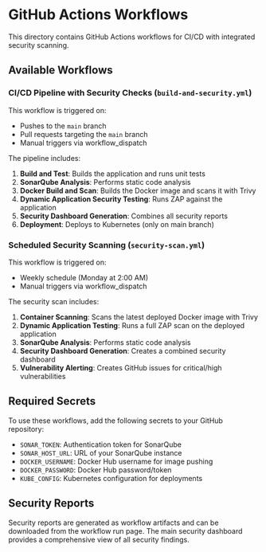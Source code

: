 # GitHub Actions Workflows

This directory contains GitHub Actions workflows for CI/CD with integrated security scanning.

## Available Workflows

### CI/CD Pipeline with Security Checks (`build-and-security.yml`)

This workflow is triggered on:
- Pushes to the `main` branch
- Pull requests targeting the `main` branch
- Manual triggers via workflow_dispatch

The pipeline includes:
1. **Build and Test**: Builds the application and runs unit tests
2. **SonarQube Analysis**: Performs static code analysis
3. **Docker Build and Scan**: Builds the Docker image and scans it with Trivy
4. **Dynamic Application Security Testing**: Runs ZAP against the application
5. **Security Dashboard Generation**: Combines all security reports
6. **Deployment**: Deploys to Kubernetes (only on main branch)

### Scheduled Security Scanning (`security-scan.yml`)

This workflow is triggered on:
- Weekly schedule (Monday at 2:00 AM)
- Manual triggers via workflow_dispatch

The security scan includes:
1. **Container Scanning**: Scans the latest deployed Docker image with Trivy
2. **Dynamic Application Testing**: Runs a full ZAP scan on the deployed application
3. **SonarQube Analysis**: Performs static code analysis
4. **Security Dashboard Generation**: Creates a combined security dashboard
5. **Vulnerability Alerting**: Creates GitHub issues for critical/high vulnerabilities

## Required Secrets

To use these workflows, add the following secrets to your GitHub repository:

- `SONAR_TOKEN`: Authentication token for SonarQube
- `SONAR_HOST_URL`: URL of your SonarQube instance
- `DOCKER_USERNAME`: Docker Hub username for image pushing
- `DOCKER_PASSWORD`: Docker Hub password/token
- `KUBE_CONFIG`: Kubernetes configuration for deployments

## Security Reports

Security reports are generated as workflow artifacts and can be downloaded from the workflow run page. The main security dashboard provides a comprehensive view of all security findings. 